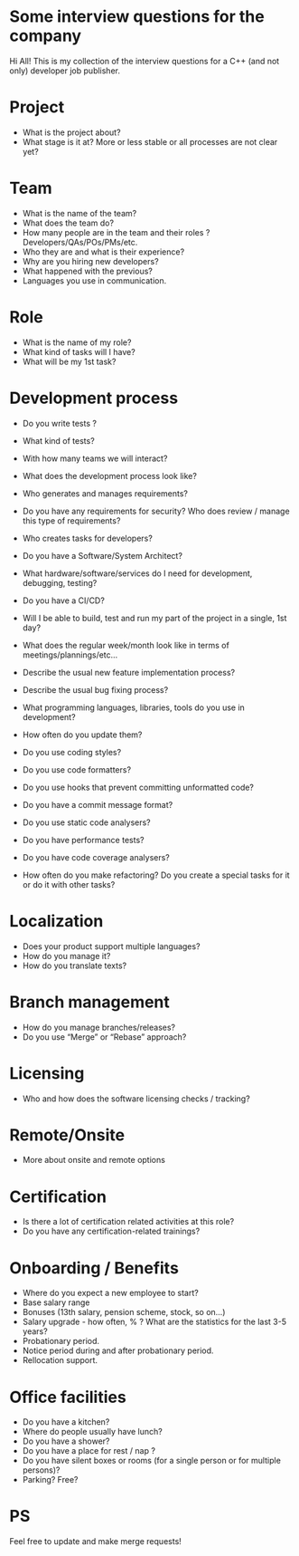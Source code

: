 Some interview questions for the company
========================================
Hi All! 
This is my collection of the interview questions for a C++ (and not only) developer job publisher.

Project
=======
* What is the project about?
* What stage is it at? More or less stable or all processes are not clear yet?

Team
====
* What is the name of the team?
* What does the team do?
* How many people are in the team and their roles ? Developers/QAs/POs/PMs/etc.
* Who they are and what is their experience?
* Why are you hiring new developers?
* What happened with the previous?
* Languages you use in communication.

Role
====
* What is the name of my role?
* What kind of tasks will I have?
* What will be my 1st task? 

Development process
===================
* Do you write tests ?
* What kind of tests?
* With how many teams we will interact?
* What does the development process look like?
* Who generates and manages requirements?
* Do you have any requirements for security? Who does review / manage this type of requirements?
* Who creates tasks for developers?
* Do you have a Software/System Architect?
* What hardware/software/services do I need for development, debugging, testing?
* Do you have a CI/CD?
* Will I be able to build, test and run my part of the project in a single, 1st day?
* What does the regular week/month look like in terms of meetings/plannings/etc…

* Describe the usual new feature implementation process?
* Describe the usual bug fixing process?

* What programming languages, libraries, tools do you use in development?
* How often do you update them?

* Do you use coding styles? 
* Do you use code formatters? 
* Do you use hooks that prevent committing unformatted code? 
* Do you have a commit message format?
* Do you use static code analysers?
* Do you have performance tests?
* Do you have code coverage analysers?

* How often do you make refactoring? Do you create a special tasks for it or do it with other tasks?

Localization
============
* Does your product support multiple languages?
* How do you manage it?
* How do you translate texts?

Branch management
=================
* How do you manage branches/releases? 
* Do you use “Merge” or “Rebase” approach?

Licensing
=========
* Who and how does the software licensing checks / tracking?

Remote/Onsite
=============
* More about onsite and remote options

Certification
=============
* Is there a lot of certification related activities at this role? 
* Do you have any certification-related trainings?

Onboarding / Benefits
=====================
* Where do you expect a new employee to start?
* Base salary range
* Bonuses (13th salary, pension scheme, stock, so on…)
* Salary upgrade - how often, % ? What are the statistics for the last 3-5 years?
* Probationary period.
* Notice period during and after probationary period.
* Rellocation support.

Office facilities
=================
* Do you have a kitchen? 
* Where do people usually have lunch?
* Do you have a shower?
* Do you have a place for rest / nap ?
* Do you have silent boxes or rooms (for a single person or for multiple persons)?
* Parking? Free?


PS
==
Feel free to update and make merge requests!
